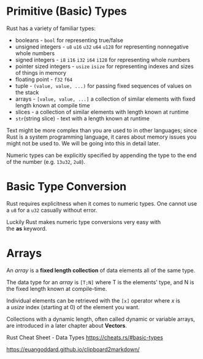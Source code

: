 Primitive (Basic) Types
===========

Rust has a variety of familiar types:

-   booleans - `bool` for representing true/false
-   unsigned integers - `u8` `u16` `u32` `u64` `u128` for representing nonnegative whole numbers
-   signed integers - `i8` `i16` `i32` `i64` `i128` for representing whole numbers
-   pointer sized integers - `usize` `isize` for representing indexes and sizes of things in memory
-   floating point - `f32` `f64`
-   tuple - `(value, value, ...)` for passing fixed sequences of values on the stack
-   arrays - `[value, value, ...]` a collection of similar elements with fixed length known at compile time
-   slices - a collection of similar elements with length known at runtime
-   `str`(string slice) - text with a length known at runtime

Text might be more complex than you are used to in other languages; since Rust is a system programming language, it cares about memory issues you might not be used to. We will be going into this in detail later.

Numeric types can be explicitly specified by appending the type to the end of the number (e.g. `13u32`, `2u8`).


Basic Type Conversion
=====================

Rust requires explicitness when it comes to numeric types. One cannot use a `u8` for a `u32` casually without error.

Luckily Rust makes numeric type conversions very easy with the **as** keyword.


Arrays
======

An *array* is a **fixed length collection** of data elements all of the same type.

The data type for an *array* is `[T;N]` where T is the elements' type, and N is the fixed length known at compile-time.

Individual elements can be retrieved with the `[x]` operator where *x* is a *usize* index (starting at 0) of the element you want.

Collections with a dynamic length, often called dynamic or variable arrays, are introduced in a later chapter about **Vectors**.


Rust Cheat Sheet - Data Types
https://cheats.rs/#basic-types


https://euangoddard.github.io/clipboard2markdown/





